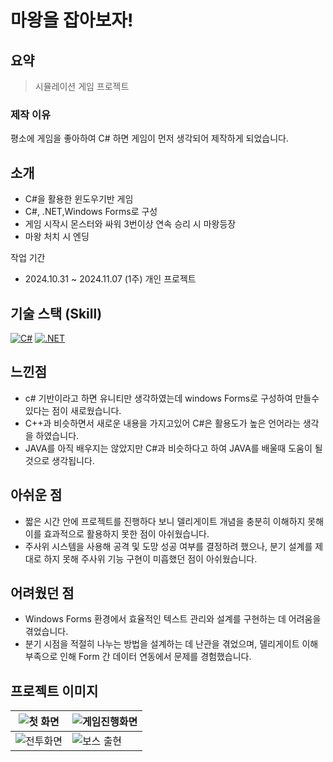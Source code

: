 # 마왕을 잡아보자!
## 요약
>시뮬레이션 게임 프로젝트

### 제작 이유
평소에 게임을 좋아하여 C# 하면 게임이 먼저 생각되어 
제작하게 되었습니다.

## 소개
- C#을 활용한 윈도우기반 게임
- C#, .NET,Windows Forms로 구성
- 게임 시작시 몬스터와 싸워 3번이상 연속 승리 시 마왕등장
- 마왕 처치 시 엔딩

작업 기간
- 2024.10.31 ~ 2024.11.07 (1주)
개인 프로젝트

## 기술 스택 (Skill)
[![C#](https://img.shields.io/badge/C%23-Language-239120?logo=csharp&logoColor=white)](https://learn.microsoft.com/en-us/dotnet/csharp/)
[![.NET](https://img.shields.io/badge/.NET-Framework-512BD4?logo=dotnet&logoColor=white)](https://dotnet.microsoft.com/)



## 느낀점
- c# 기반이라고 하면 유니티만 생각하였는데 windows Forms로 구성하여 만들수있다는 점이 새로웠습니다.
- C++과 비슷하면서 새로운 내용을 가지고있어 C#은 활용도가 높은 언어라는 생각을 하였습니다.
- JAVA를 아직 배우지는 않았지만 C#과 비슷하다고 하여 JAVA를 배울때 도움이 될것으로 생각됩니다.

## 아쉬운 점
- 짧은 시간 안에 프로젝트를 진행하다 보니 델리게이트 개념을 충분히 이해하지 못해 이를 효과적으로 활용하지 못한 점이 아쉬웠습니다.
- 주사위 시스템을 사용해 공격 및 도망 성공 여부를 결정하려 했으나, 분기 설계를 제대로 하지 못해 주사위 기능 구현이 미흡했던 점이 아쉬웠습니다.

## 어려웠던 점
- Windows Forms 환경에서 효율적인 텍스트 관리와 설계를 구현하는 데 어려움을 겪었습니다.
- 분기 시점을 적절히 나누는 방법을 설계하는 데 난관을 겪었으며, 델리게이트 이해 부족으로 인해 Form 간 데이터 연동에서 문제를 경험했습니다.

## 프로젝트 이미지
| ![첫 화면](https://github.com/user-attachments/assets/698ccc3e-774c-4564-aa38-674ae85b316c) | ![게임진행화면](https://github.com/user-attachments/assets/1a9883d3-7d0c-4a92-a993-06303d3cd268) |
|------------------------------------------|------------------------------------------|
| ![전투화면](https://github.com/user-attachments/assets/830a9e71-2028-4014-b19d-93f5ab672cbf)   | ![보스 출현](https://github.com/user-attachments/assets/493b9246-4581-47f7-bba7-b55ca5d8f086)   |

